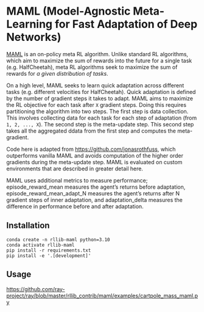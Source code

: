# MAML (Model-Agnostic Meta-Learning for Fast Adaptation of Deep Networks)

[MAML](https://arxiv.org/abs/1703.03400) is an on-policy meta RL algorithm. Unlike standard RL algorithms, which aim to maximize the sum of rewards into the future for a single task (e.g. HalfCheetah), meta RL algorithms seek to maximize the sum of rewards for *a given distribution of tasks*.

On a high level, MAML seeks to learn quick adaptation across different tasks (e.g. different velocities for HalfCheetah). Quick adaptation is defined by the number of gradient steps it takes to adapt. MAML aims to maximize the RL objective for each task after `X` gradient steps. Doing this requires partitioning the algorithm into two steps. The first step is data collection. This involves collecting data for each task for each step of adaptation (from `1, 2, ..., X`). The second step is the meta-update step. This second step takes all the aggregated ddata from the first step and computes the meta-gradient.

Code here is adapted from https://github.com/jonasrothfuss, which outperforms vanilla MAML and avoids computation of the higher order gradients during the meta-update step. MAML is evaluated on custom environments that are described in greater detail here.

MAML uses additional metrics to measure performance; episode_reward_mean measures the agent’s returns before adaptation, episode_reward_mean_adapt_N measures the agent’s returns after N gradient steps of inner adaptation, and adaptation_delta measures the difference in performance before and after adaptation.


## Installation

```
conda create -n rllib-maml python=3.10
conda activate rllib-maml
pip install -r requirements.txt
pip install -e '.[development]'
```

## Usage

https://github.com/ray-project/ray/blob/master/rllib_contrib/maml/examples/cartpole_mass_maml.py